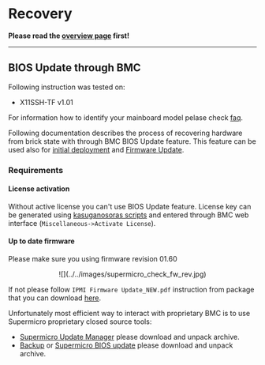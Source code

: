 # Recovery

**Please read the [overview page](../overview.md) first!**

---

## BIOS Update through BMC

Following instruction was tested on:

* X11SSH-TF v1.01

For information how to identify your mainboard model pelase check
[faq](faq.md#how-to-identify-my-mainboard-model).

Following documentation describes the process of recovering hardware from brick
state with through BMC BIOS Update feature. This feature can be used also for
[initial deployment](initial-deployment.md) and [Firmware
Update](firmware-update.md).

### Requirements

#### License activation

Without active license you can't use BIOS Update feature. License key can be
generated using [kasuganosoras
scripts](https://github.com/kasuganosoras/SuperMicro-IPMI-LicenseGenerator) and
entered through BMC web interface (`Miscellaneous->Activate License`).

#### Up to date firmware

Please make sure you using firmware revision 01.60
<center>
![](../../images/supermicro_check_fw_rev.jpg)
</center>

If not please follow `IPMI Firmware Update_NEW.pdf` instruction from package
that you can download
[here](https://www.supermicro.com/en/support/resources/downloadcenter/firmware/MBD-X11SSH-TF/BMC).

Unfortunately most efficient way to interact with proprietary BMC is to use
Supermicro proprietary closed source tools:

* [Supermicro Update
  Manager](https://www.supermicro.com/en/solutions/management-software/supermicro-update-manager)
   please download and unpack archive.
* [Backup](../../dasharo-tools-suite/documentation.md#bios-backup) or
  [Supermicro BIOS
  update](https://www.supermicro.com/en/support/resources/downloadcenter/firmware/MBD-X11SSH-TF/BIOS)
   please download and unpack archive.
